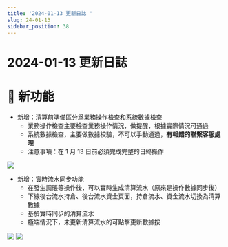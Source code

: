 ```yaml
---
title: '2024-01-13 更新日誌 '
slug: 24-01-13
sidebar_position: 38
---
```



# 2024-01-13 更新日誌 

# 🎉 新功能

- 新增：清算前準備區分爲業務操作檢查和系統數據檢查
    - 業務操作檢查主要檢查業務操作情況，做提醒，根據實際情況可通過
    - 系統數據檢查，主要做數據校驗，不可以手動通過，<b>有報錯的聯繫客服處理</b>
    - 注意事項：在 1 月 13 日前必須完成完整的日終操作

<img src="/assets/LbfXbT2aZoqCRzx309yc1JjBnHb.png" src-width="3496" src-height="1734" align="center"/>

- 新增：實時流水同步功能
    - 在發生調賬等操作後，可以實時生成清算流水（原來是操作數據同步後）
    - 下線後台流水持倉、後台流水資金頁面，持倉流水、資金流水切換為清算數據
    - 基於實時同步的清算流水
    - 極端情況下，未更新清算流水的可點擊更新數據按

<img src="/assets/ZLQib4SZ2o93unxIW5icr7cKnhf.png" src-width="3496" src-height="1734" align="center"/>

<img src="/assets/A6xibe10xoIjQux7WQxcRjINnUg.png" src-width="3496" src-height="1734" align="center"/>

